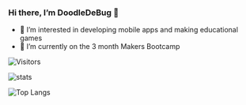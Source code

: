 ### Hi there, I’m DoodleDeBug 👋

- 👀 I’m interested in developing mobile apps and making educational games
- 🌱 I’m currently on the 3 month Makers Bootcamp

![Visitors](https://api.visitorbadge.io/api/visitors?path=https%3A%2F%2Fgithub.com%2FDoodleDeBug&countColor=%23dce775)

![stats](https://github-readme-stats.vercel.app/api?username=DoodleDeBug&show_icons=true&&count_private=true&include_all_commits=true)

![Top Langs](https://github-readme-stats.vercel.app/api/top-langs/?username=DoodleDeBug&layout=compact)

<!---
DoodleDeBug/DoodleDeBug is a ✨ special ✨ repository because its `README.md` (this file) appears on your GitHub profile.
You can click the Preview link to take a look at your changes.
--->
